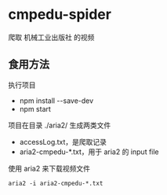 # cmpedu-spider
爬取 机械工业出版社 的视频

## 食用方法
  执行项目
  * npm install --save-dev
  * npm start
  
  项目在目录 ./aria2/ 生成两类文件
  * accessLog.txt，是爬取记录
  * aria2-cmpedu-*.txt，用于 aria2 的 input file
  
  使用 aria2 来下载视频文件
  ```
  aria2 -i aria2-cmpedu-*.txt
  ```
